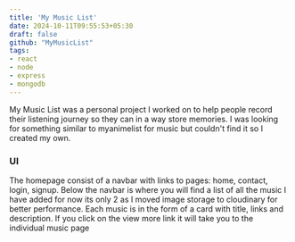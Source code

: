 ```yaml
---
title: 'My Music List'
date: 2024-10-11T09:55:53+05:30
draft: false
github: "MyMusicList"
tags:
- react
- node
- express
- mongodb
---
```


My Music List was a personal project I worked on to help people record their listening journey so they can in a way store memories.
I was looking for something similar to myanimelist for music but couldn't find it so I created my own.

### UI
The homepage consist of a navbar with links to pages: home, contact, login, signup. Below the navbar is where you will find a list
of all the music I have added for now its only 2 as I moved image storage to cloudinary for better performance. Each music is in 
the form of a card with title, links and description. If you click on the view more link it will take you to the individual music
page

